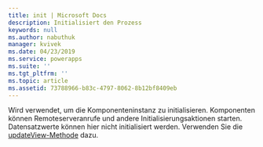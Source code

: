 ```yaml
---
title: init | Microsoft Docs
description: Initialisiert den Prozess
keywords: null
ms.author: nabuthuk
manager: kvivek
ms.date: 04/23/2019
ms.service: powerapps
ms.suite: ''
ms.tgt_pltfrm: ''
ms.topic: article
ms.assetid: 73788966-b83c-4797-8062-8b12bf8409eb
---
```


Wird verwendet, um die Komponenteninstanz zu initialisieren. Komponenten können Remoteserveranrufe und andere Initialisierungsaktionen starten. Datensatzwerte können hier nicht initialisiert werden. Verwenden Sie die [updateView-Methode](../updateview.md) dazu.